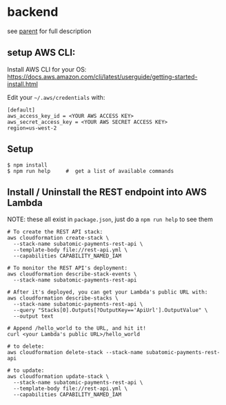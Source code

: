 
# backend
see [parent](..) for full description

## setup AWS CLI:

Install AWS CLI for your OS:
https://docs.aws.amazon.com/cli/latest/userguide/getting-started-install.html

Edit your `~/.aws/credentials` with:
```
[default]
aws_access_key_id = <YOUR AWS ACCESS KEY>
aws_secret_access_key = <YOUR AWS SECRET ACCESS KEY>
region=us-west-2
```

## Setup
```
$ npm install
$ npm run help     #  get a list of available commands
```

## Install / Uninstall the REST endpoint into AWS Lambda

NOTE:  these all exist in `package.json`, just do a `npm run help` to see them

```
# To create the REST API stack:
aws cloudformation create-stack \
  --stack-name subatomic-payments-rest-api \
  --template-body file://rest-api.yml \
  --capabilities CAPABILITY_NAMED_IAM

# To monitor the REST API's deployment:
aws cloudformation describe-stack-events \
  --stack-name subatomic-payments-rest-api

# After it's deployed, you can get your Lambda's public URL with:
aws cloudformation describe-stacks \
  --stack-name subatomic-payments-rest-api \
  --query "Stacks[0].Outputs[?OutputKey=='ApiUrl'].OutputValue" \
  --output text

# Append /hello_world to the URL, and hit it!
curl <your Lambda's public URL>/hello_world

# to delete:
aws cloudformation delete-stack --stack-name subatomic-payments-rest-api

# to update:
aws cloudformation update-stack \
  --stack-name subatomic-payments-rest-api \
  --template-body file://rest-api.yml \
  --capabilities CAPABILITY_NAMED_IAM
```


